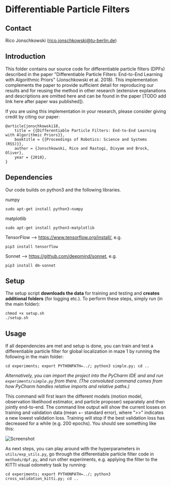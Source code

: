 Differentiable Particle Filters
==================================================

Contact
------------------

Rico Jonschkowski (rico.jonschkowski@tu-berlin.de)


Introduction
------------

This folder contains our source code for differentiable particle filters (DPFs) described in the paper "Differentiable Particle Filters: End-to-End Learning with Algorithmic Priors" (Jonschkowski et al. 2018). This implementation complements the paper to provide sufficient detail for reproducing our results and for reusing the method in other research (extensive explanations and descriptions are omitted here and can be found in the paper [TODO add link here after paper was published]).

If you are using this implementation in your research, please consider giving credit by citing our paper:

    @article{jonschkowski18,
        title = {{Differentiable Particle Filters: End-to-End Learning with Algorithmic Priors}},
	    booktitle = {{Proceedings of Robotics: Science and Systems (RSS)}},
	    author = {Jonschkowski, Rico and Rastogi, Divyam and Brock, Oliver},
	    year = {2018},
    }

Dependencies
------------

Our code builds on python3 and the following libraries. 

numpy

    sudo apt-get install python3-numpy

matplotlib 

    sudo apt-get install python3-matplotlib

TensorFlow --> https://www.tensorflow.org/install/, e.g. 

    pip3 install tensorflow

Sonnet --> https://github.com/deepmind/sonnet, e.g. 

    pip3 install dm-sonnet
    

Setup
-----

The setup script **downloads the data** for training and testing and **creates additional folders** (for logging etc.). To perform these steps, simply run (in the main folder):

    chmod +x setup.sh
    ./setup.sh

Usage
-----

If all dependencies are met and setup is done, you can train and test a differentiable particle filter for global localization in maze 1 by running the following in the main folder:

    cd experiments; export PYTHONPATH=../; python3 simple.py; cd ..
    
*Alternatively, you can import the project into the PyCharm IDE and and run `experiments/simple.py` from there. (The convoluted command comes from how PyCharm handles relative imports and relative paths.)*

This command will first learn the different models (motion model, observation likelihood estimator, and particle proposer) separately and then jointly end-to-end. The command line output will show the current losses on training and validation data (mean +- standard error), where ">>" indicates a new lowest validation loss. Training will stop if the best validation loss has decreased for a while (e.g. 200 epochs). You should see something like this:

![Screenshot](https://raw.githubusercontent.com/tu-rbo/differentiable-particle-filters/master/screenshot.png)

As next steps, you can play around with the hyperparameters in `utils/exp_utils.py`, go through the differentiable particle filter code in `methods/dpf.py`, and run other experiments, e.g. applying the filter to the KITTI visual odometry task by running:

    cd experiments; export PYTHONPATH=../; python3 cross_validation_kitti.py; cd ..
